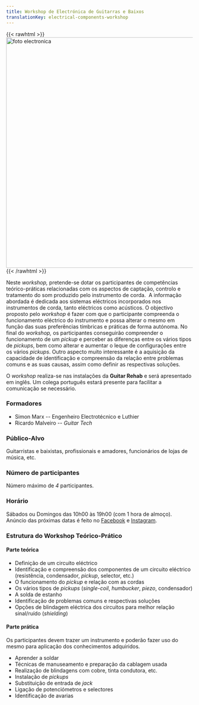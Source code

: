 ```yaml
---
title: Workshop de Electrónica de Guitarras e Baixos
translationKey: electrical-components-workshop
---
```


{{< rawhtml >}}
<img src="/images/foto-electronica.jpg" alt="foto electronica" class="w-100 mb-5" srcset="/images/foto-electronica.jpg 1426w, /images/foto-electronica-300x131.jpg 300w, /images/foto-electronica-1024x447.jpg 1024w, /images/foto-electronica-500x218.jpg 500w" sizes="(max-width: 1426px) 100vw, 1426px" width="1426" height="622">
{{< /rawhtml >}}

Neste *workshop,* pretende-se dotar os participantes de competências
teórico-práticas relacionadas com os aspectos de captação, controlo e
tratamento do som produzido pelo instrumento de corda.  A informação abordada é
dedicada aos sistemas eléctricos incorporados nos instrumentos de corda, tanto
eléctricos como acústicos. O objectivo proposto pelo *workshop* é fazer com que
o participante compreenda o funcionamento eléctrico do instrumento e possa
alterar o mesmo em função das suas preferências tímbricas e práticas de forma
autónoma. No final do *workshop,* os participantes conseguirão compreender o
funcionamento de um *pickup* e perceber as diferenças entre os vários tipos de
*pickups*, bem como alterar e aumentar o leque de configurações entre os vários
*pickups*. Outro aspecto muito interessante é a aquisição da capacidade de
identificação e compreensão da relação entre problemas comuns e as suas causas,
assim como definir as respectivas soluções.

O *workshop* realiza-se nas instalações da **Guitar Rehab** e será apresentado
em inglês. Um colega português estará presente para facilitar a comunicação se
necessário.

### Formadores

- Simon Marx -- Engenheiro Electrotécnico e Luthier
- Ricardo Malveiro -- *Guitar Tech*

### Público-Alvo

Guitarristas e baixistas, profissionais e amadores, funcionários de
lojas de música, etc.

### Número de participantes

Número máximo de *4* participantes.

### Horário

Sábados ou Domingos das 10h00 às 19h00 (com 1 hora de almoço).\
Anúncio das próximas datas é feito no
[Facebook](https://www.facebook.com/guitarrehab.lisbon/) e
[Instagram](https://www.instagram.com/guitarrehablisbon/).

### Estrutura do Workshop Teórico-Prático

#### Parte teórica

- Definição de um circuito eléctrico
- Identificação e compreensão dos componentes de um circuito eléctrico
  (resistência, condensador, *pickup*, selector, etc.)
- O funcionamento do *pickup* e relação com as cordas
- Os vários tipos de *pickups* (*single-coil*, *humbucker*, *piezo*, condensador)
- A solda de estanho
- Identificação de problemas comuns e respectivas soluções
- Opções de blindagem eléctrica dos circuitos para melhor relação sinal/ruído (*shielding*)

#### Parte prática

Os participantes devem trazer um instrumento e poderão fazer uso do
mesmo para aplicação dos conhecimentos adquiridos.

- Aprender a soldar
- Técnicas de manuseamento e preparação da cablagem usada
- Realização de blindagens com cobre, tinta condutora, etc.
- Instalação de *pickups*
- Substituição de entrada de *jack*
- Ligação de potenciómetros e selectores
- Identificação de avarias
